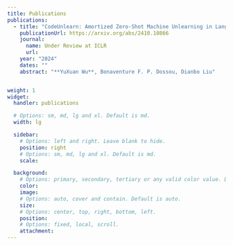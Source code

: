 ```yaml
---
title: Publications
publications:
  - title: "CodeUnlearn: Amortized Zero-Shot Machine Unlearning in Language Models Using Discrete Concept"
    publicationUrl: https://arxiv.org/abs/2410.10866
    journal:
      name: Under Review at ICLR
      url: 
    year: "2024"
    dates: ""
    abstract: "**YuXuan Wu**, Bonaventure F. P. Dossou, Dianbo Liu"


weight: 1
widget:
  handler: publications

  # Options: sm, md, lg and xl. Default is md.
  width: lg

  sidebar:
    # Options: left and right. Leave blank to hide.
    position: right
    # Options: sm, md, lg and xl. Default is md.
    scale:

  background:
    # Options: primary, secondary, tertiary or any valid color value. Default is primary.
    color:
    image:
    # Options: auto, cover and contain. Default is auto.
    size:
    # Options: center, top, right, bottom, left.
    position:
    # Options: fixed, local, scroll.
    attachment:
---
```

